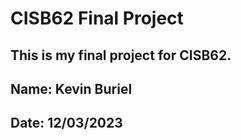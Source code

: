 # CISB62 Final Project

## This is my final project for CISB62.

## Name: Kevin Buriel

## Date: 12/03/2023
